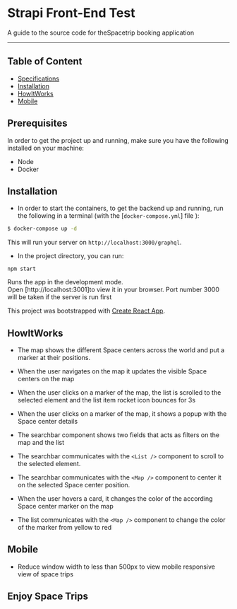 # Strapi Front-End Test

A guide to the source code for theSpacetrip booking application

---

## Table of Content

- [Specifications](#Prerequisites)
- [Installation](#Installation)
- [HowItWorks](#HowItWorks)
- [Mobile](#Mobile)

## Prerequisites

In order to get the project up and running, make sure you have the following installed on your machine:

- Node
- Docker

## Installation

- In order to start the containers, to get the backend up and running, run the following in a terminal (with the [`docker-compose.yml`] file ):

```sh
$ docker-compose up -d
```

This will run your server on `http://localhost:3000/graphql`.

- In the project directory, you can run:

`npm start`

Runs the app in the development mode.\
Open [http://localhost:3001]to view it in your browser. Port number 3000 will be taken if the server is run first

This project was bootstrapped with [Create React App](https://github.com/facebook/create-react-app).

## HowItWorks

- The map shows the different Space centers across the world and put a marker at their positions.

- When the user navigates on the map it updates the visible Space centers on the map

- When the user clicks on a marker of the map, the list is scrolled to the selected element and the list item rocket icon bounces for 3s

- When the user clicks on a marker of the map, it shows a popup with the Space center details

- The searchbar component shows two fields that acts as filters on the map and the list

- The searchbar communicates with the `<List />` component to scroll to the selected element.

- The searchbar communicates with the `<Map />` component to center it on the selected Space center position.

- When the user hovers a card, it changes the color of the according Space center marker on the map

- The list communicates with the `<Map />` component to change the color of the marker from yellow to red

## Mobile

- Reduce window width to less than 500px to view mobile responsive view of space trips

## Enjoy Space Trips
